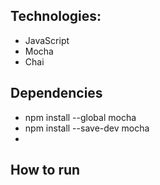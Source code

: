 ## Technologies:
- JavaScript
- Mocha
- Chai

## Dependencies 

- npm install --global mocha
- npm install --save-dev mocha
- 

## How to run
